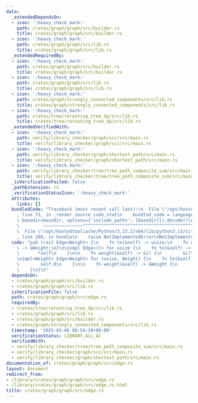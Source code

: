 ```yaml
---
data:
  _extendedDependsOn:
  - icon: ':heavy_check_mark:'
    path: crates/graph/graph/src/builder.rs
    title: crates/graph/graph/src/builder.rs
  - icon: ':heavy_check_mark:'
    path: crates/graph/graph/src/lib.rs
    title: crates/graph/graph/src/lib.rs
  _extendedRequiredBy:
  - icon: ':heavy_check_mark:'
    path: crates/graph/graph/src/builder.rs
    title: crates/graph/graph/src/builder.rs
  - icon: ':heavy_check_mark:'
    path: crates/graph/graph/src/lib.rs
    title: crates/graph/graph/src/lib.rs
  - icon: ':heavy_check_mark:'
    path: crates/graph/strongly_connected_components/src/lib.rs
    title: crates/graph/strongly_connected_components/src/lib.rs
  - icon: ':heavy_check_mark:'
    path: crates/tree/rerooting_tree_dp/src/lib.rs
    title: crates/tree/rerooting_tree_dp/src/lib.rs
  _extendedVerifiedWith:
  - icon: ':heavy_check_mark:'
    path: verify/library_checker/graph/scc/src/main.rs
    title: verify/library_checker/graph/scc/src/main.rs
  - icon: ':heavy_check_mark:'
    path: verify/library_checker/graph/shortest_path/src/main.rs
    title: verify/library_checker/graph/shortest_path/src/main.rs
  - icon: ':heavy_check_mark:'
    path: verify/library_checker/tree/tree_path_composite_sum/src/main.rs
    title: verify/library_checker/tree/tree_path_composite_sum/src/main.rs
  _isVerificationFailed: false
  _pathExtension: rs
  _verificationStatusIcon: ':heavy_check_mark:'
  attributes:
    links: []
  bundledCode: "Traceback (most recent call last):\n  File \"/opt/hostedtoolcache/Python/3.13.2/x64/lib/python3.13/site-packages/onlinejudge_verify/documentation/build.py\"\
    , line 71, in _render_source_code_stat\n    bundled_code = language.bundle(stat.path,\
    \ basedir=basedir, options={'include_paths': [basedir]}).decode()\n          \
    \         ~~~~~~~~~~~~~~~^^^^^^^^^^^^^^^^^^^^^^^^^^^^^^^^^^^^^^^^^^^^^^^^^^^^^^^^^^^^^^^^^^\n\
    \  File \"/opt/hostedtoolcache/Python/3.13.2/x64/lib/python3.13/site-packages/onlinejudge_verify/languages/rust.py\"\
    , line 288, in bundle\n    raise NotImplementedError\nNotImplementedError\n"
  code: "pub trait Edge<Weight> {\n    fn to(&self) -> usize;\n    fn weight(&self)\
    \ -> &Weight;\n}\n\nimpl Edge<()> for usize {\n    fn to(&self) -> usize {\n \
    \       *self\n    }\n\n    fn weight(&self) -> &() {\n        &()\n    }\n}\n\
    \nimpl<Weight> Edge<Weight> for (usize, Weight) {\n    fn to(&self) -> usize {\n\
    \        self.0\n    }\n\n    fn weight(&self) -> &Weight {\n        &self.1\n\
    \    }\n}\n"
  dependsOn:
  - crates/graph/graph/src/builder.rs
  - crates/graph/graph/src/lib.rs
  isVerificationFile: false
  path: crates/graph/graph/src/edge.rs
  requiredBy:
  - crates/tree/rerooting_tree_dp/src/lib.rs
  - crates/graph/graph/src/lib.rs
  - crates/graph/graph/src/builder.rs
  - crates/graph/strongly_connected_components/src/lib.rs
  timestamp: '2025-03-06 00:54:38+00:00'
  verificationStatus: LIBRARY_ALL_AC
  verifiedWith:
  - verify/library_checker/tree/tree_path_composite_sum/src/main.rs
  - verify/library_checker/graph/scc/src/main.rs
  - verify/library_checker/graph/shortest_path/src/main.rs
documentation_of: crates/graph/graph/src/edge.rs
layout: document
redirect_from:
- /library/crates/graph/graph/src/edge.rs
- /library/crates/graph/graph/src/edge.rs.html
title: crates/graph/graph/src/edge.rs
---
```

